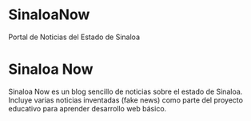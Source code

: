 # SinaloaNow
Portal de Noticias del Estado de Sinaloa

# Sinaloa Now
Sinaloa Now es un blog sencillo de noticias sobre el estado de Sinaloa. Incluye varias noticias inventadas (fake news) como parte del proyecto educativo para aprender desarrollo web básico.
